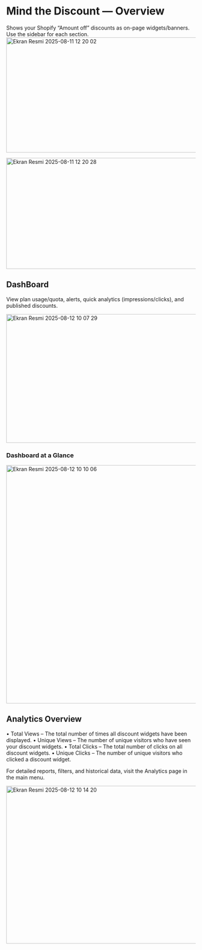 # Mind the Discount — Overview
Shows your Shopify “Amount off” discounts as on-page widgets/banners. Use the sidebar for each section.
<img width="745" height="306" alt="Ekran Resmi 2025-08-11 12 20 02" src="https://github.com/user-attachments/assets/f34ef529-c1b3-4926-ab41-7f1a7eac6ddd" />

<img width="930" height="295" alt="Ekran Resmi 2025-08-11 12 20 28" src="https://github.com/user-attachments/assets/c8a0ab66-a68b-4e97-9a62-3d24642b5d60" />

## DashBoard
View plan usage/quota, alerts, quick analytics (impressions/clicks), and published discounts.

<img width="752" height="342" alt="Ekran Resmi 2025-08-12 10 07 29" src="https://github.com/user-attachments/assets/9b23be2d-34af-41aa-8348-7d38d93dbe8c" />

### Dashboard at a Glance

<img width="1020" height="633" alt="Ekran Resmi 2025-08-12 10 10 06" src="https://github.com/user-attachments/assets/72a5aeaf-b472-4ace-8d6f-05ebd50cf525" />

## Analytics Overview

•	Total Views – The total number of times all discount widgets have been displayed.
•	Unique Views – The number of unique visitors who have seen your discount widgets.
•	Total Clicks – The total number of clicks on all discount widgets.
•	Unique Clicks – The number of unique visitors who clicked a discount widget.

For detailed reports, filters, and historical data, visit the Analytics page in the main menu.

<img width="1017" height="419" alt="Ekran Resmi 2025-08-12 10 14 20" src="https://github.com/user-attachments/assets/73eda764-3b9d-4b2b-ab7b-465c81ccb8e6" />


